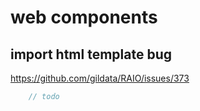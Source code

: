 # web components


## import html template bug

https://github.com/gildata/RAIO/issues/373

```js
    // todo
    
```




